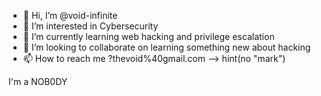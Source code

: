 - 👋 Hi, I’m @void-infinite
- 👀 I’m interested in Cybersecurity
- 🌱 I’m currently learning web hacking and privilege escalation
- 💞️ I’m looking to collaborate on learning something new about hacking
- 📫 How to reach me ?thevoid%40gmail.com  --> hint(no "mark")

I'm a NOB0DY
